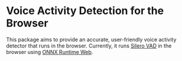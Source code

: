 # Voice Activity Detection for the Browser

This package aims to provide an accurate, user-friendly voice activity detector that runs in the browser. Currently, it runs [Silero VAD](https://github.com/snakers4/silero-vad) in the browser using [ONNX Runtime Web](https://github.com/microsoft/onnxruntime/tree/main/js/web).
